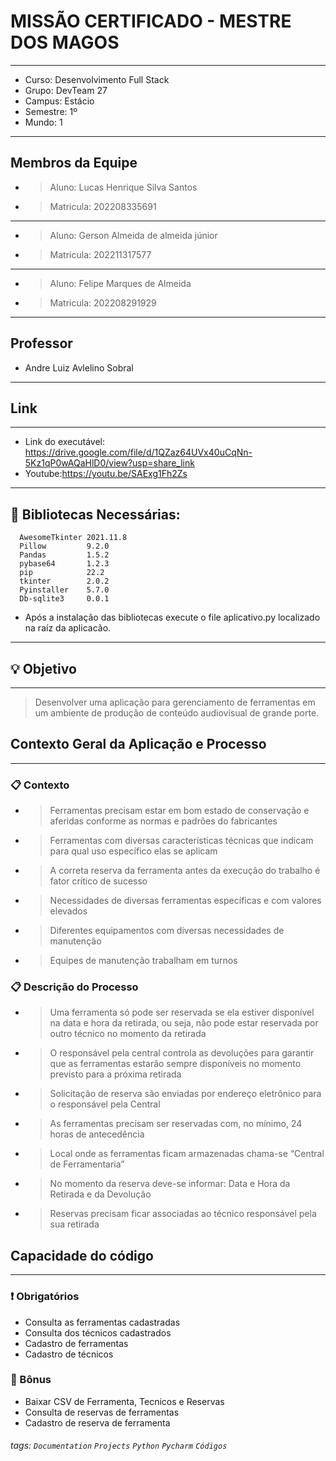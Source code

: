 # MISSÃO CERTIFICADO - MESTRE DOS MAGOS

---
* Curso: Desenvolvimento Full Stack
* Grupo: DevTeam 27
* Campus: Estácio
* Semestre: 1º
* Mundo: 1
---

## Membros da Equipe

* > Aluno: Lucas Henrique Silva Santos
* > Matricula: 202208335691
---
* > Aluno: Gerson Almeida de almeida júnior
* > Matricula: 202211317577
---
* > Aluno: Felipe Marques de Almeida
* > Matricula: 202208291929
---
## Professor

* Andre Luiz Avlelino Sobral
---

## Link
---

* Link do executável: https://drive.google.com/file/d/1QZaz64UVx40uCqNn-5Kz1qP0wAQaHlD0/view?usp=share_link
* Youtube:https://youtu.be/SAExg1Fh2Zs

---

## :file_folder: Bibliotecas Necessárias:

      AwesomeTkinter 2021.11.8
      Pillow         9.2.0	
      Pandas         1.5.2
      pybase64       1.2.3
      pip            22.2
      tkinter        2.0.2	
      Pyinstaller    5.7.0
      Db-sqlite3     0.0.1
      
* Após a instalação das bibliotecas execute o file aplicativo.py localizado na raíz da aplicacão.

---

## :bulb: Objetivo
---

> Desenvolver uma aplicação para gerenciamento de ferramentas em um ambiente de produção de conteúdo audiovisual de
> grande porte.

## Contexto Geral da Aplicação e Processo
---

### :clipboard: Contexto

* > Ferramentas precisam estar em bom estado de conservação e aferidas conforme as normas e padrões do fabricantes
* > Ferramentas com diversas características técnicas que indicam para qual uso específico elas se aplicam
* > A correta reserva da ferramenta antes da execução do trabalho é fator crítico de sucesso
* > Necessidades de diversas ferramentas específicas e com valores elevados
* > Diferentes equipamentos com diversas necessidades de manutenção
* > Equipes de manutenção trabalham em turnos

### :clipboard: Descrição do Processo

* > Uma ferramenta só pode ser reservada se ela estiver disponível na data e hora da retirada, ou seja, não pode estar reservada por outro técnico no momento da retirada
* > O responsável pela central controla as devoluções para garantir que as ferramentas estarão sempre disponíveis no momento previsto para a próxima retirada
* > Solicitação de reserva são enviadas por endereço eletrônico para o responsável pela Central
* > As ferramentas precisam ser reservadas com, no mínimo, 24 horas de antecedência
* > Local onde as ferramentas ficam armazenadas chama-se “Central de Ferramentaria”
* > No momento da reserva deve-se informar: Data e Hora da Retirada e da Devolução
* > Reservas precisam ficar associadas ao técnico responsável pela sua retirada



## Capacidade do código
---

### :exclamation: Obrigatórios

* Consulta as ferramentas cadastradas
* Consulta dos técnicos cadastrados
* Cadastro de ferramentas
* Cadastro de técnicos

### :star2: Bônus

* Baixar CSV de Ferramenta, Tecnicos e Reservas
* Consulta de reservas de ferramentas
* Cadastro de reserva de ferramenta

###### tags: `Documentation` `Projects` `Python` `Pycharm` `Códigos`
